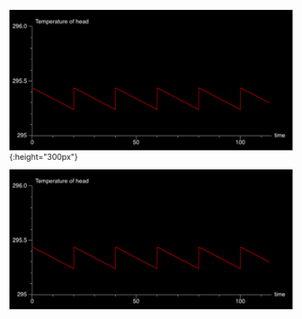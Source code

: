 ![image](https://github.com/SodiumJu/PhysicsModelSimulation/blob/main/Final%20021/Temperature%20to%20time.png){:height="300px"}

[<img src="https://github.com/SodiumJu/PhysicsModelSimulation/blob/main/Final%20021/Temperature%20to%20time.png" width="600"/>](https://github.com/SodiumJu/PhysicsModelSimulation/blob/main/Final%20021/Temperature%20to%20time.png)

